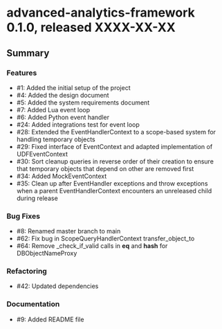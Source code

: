# advanced-analytics-framework 0.1.0, released XXXX-XX-XX


## Summary


### Features

  - #1: Added the initial setup of the project
  - #4: Added the design document
  - #5: Added the system requirements document
  - #7: Added Lua event loop
  - #6: Added Python event handler
  - #24: Added integrations test for event loop
  - #28: Extended the EventHandlerContext to a scope-based system for handling temporary objects
  - #29: Fixed interface of EventContext and adapted implementation of UDFEventContext
  - #30: Sort cleanup queries in reverse order of their creation to ensure that temporary objects that depend on other are removed first
  - #34: Added MockEventContext
  - #35: Clean up after EventHandler exceptions and throw exceptions when a parent EventHandlerContext encounters an unreleased child during release 

### Bug Fixes

  - #8: Renamed master branch to main
  - #62: Fix bug in ScopeQueryHandlerContext transfer_object_to
  - #64: Remove _check_if_valid calls in __eq__ and __hash__ for DBObjectNameProxy
### Refactoring

 - #42: Updated dependencies
  
### Documentation

  - #9: Added README file
  